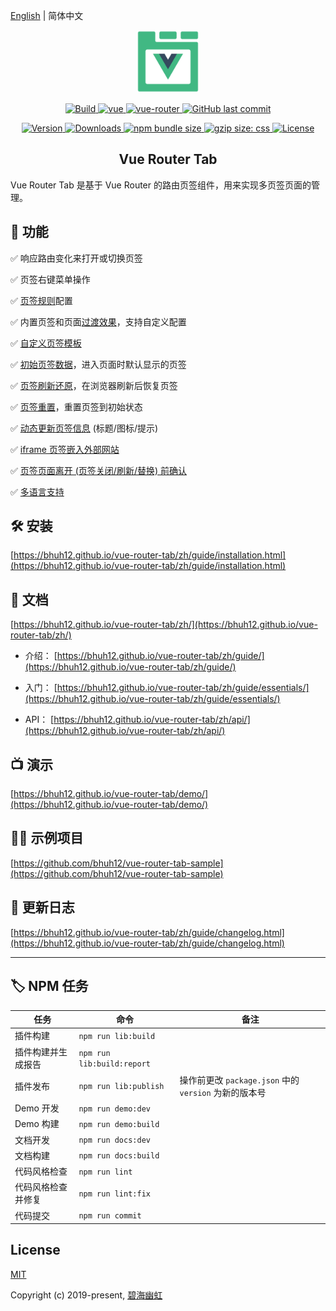 [English](README.md) | 简体中文

<p align="center">
  <a href="https://bhuh12.github.io/vue-router-tab/" target="_blank" rel="noopener noreferrer">
    <img width="100" src="public/img/logo.png" alt="vue-router-tab logo">
  </a>
</p>

<p align="center">
  <a target="_blank" href="https://www.travis-ci.org/bhuh12/vue-router-tab">
    <img src="https://www.travis-ci.org/bhuh12/vue-router-tab.svg" alt="Build">
  </a>

  <a href="https://github.com/vuejs/vue">
    <img src="https://img.shields.io/badge/vue-2.5.22-brightgreen.svg" alt="vue">
  </a>

  <a href="https://github.com/vuejs/vue-router">
    <img src="https://img.shields.io/badge/vue--router-3.0.1-brightgreen.svg" alt="vue-router">
  </a>

  <a target="_blank" href="https://github.com/bhuh12/vue-router-tab">
    <img alt="GitHub last commit" src="https://img.shields.io/github/last-commit/bhuh12/vue-router-tab.svg">
  </a>
</p>

<p align="center">
  <a target="_blank" href="https://www.npmjs.com/package/vue-router-tab">
    <img src="https://img.shields.io/npm/v/vue-router-tab.svg" alt="Version">
  </a>

  <a target="_blank" href="https://npmcharts.com/compare/vue-router-tab?minimal=true">
    <img src="https://img.shields.io/npm/dm/vue-router-tab.svg" alt="Downloads">
  </a>

  <a target="_blank" href="https://www.npmjs.com/package/vue-router-tab">
    <img alt="npm bundle size" src="https://img.shields.io/bundlephobia/minzip/vue-router-tab.svg?label=gzip:JS">
  </a>

  <a target="_blank" href="https://www.npmjs.com/package/vue-router-tab">
    <img alt="gzip size: css" src="http://img.badgesize.io/https://unpkg.com/vue-router-tab/dist/lib/vue-router-tab.css?compression=gzip&label=gzip:CSS">
  </a>
  
  <a target="_blank" href="https://github.com/bhuh12/vue-router-tab/blob/master/LICENSE">
    <img src="https://img.shields.io/npm/l/vue-router-tab.svg" alt="License">
  </a>
</p>

<h2 align="center">Vue Router Tab</h2>

Vue Router Tab 是基于 Vue Router 的路由页签组件，用来实现多页签页面的管理。

## 📌 功能

✅ 响应路由变化来打开或切换页签

✅ 页签右键菜单操作

✅ [页签规则](https://bhuh12.github.io/vue-router-tab/zh/guide/essentials/rule.html)配置

✅ 内置页签和页面[过渡效果](https://bhuh12.github.io/vue-router-tab/zh/guide/advanced/transition.html)，支持自定义配置

✅ [自定义页签模板](https://bhuh12.github.io/vue-router-tab/zh/guide/advanced/slot.html)

✅ [初始页签数据](https://bhuh12.github.io/vue-router-tab/zh/guide/advanced/initial-tabs.html)，进入页面时默认显示的页签

✅ [页签刷新还原](https://bhuh12.github.io/vue-router-tab/zh/guide/advanced/restore.html)，在浏览器刷新后恢复页签

✅ [页签重置](https://bhuh12.github.io/vue-router-tab/zh/guide/essentials/operate.html#%E9%87%8D%E7%BD%AE%E9%A1%B5%E7%AD%BE)，重置页签到初始状态

✅ [动态更新页签信息](https://bhuh12.github.io/vue-router-tab/zh/guide/advanced/dynamic-tab-info.html) (标题/图标/提示)

✅ [iframe 页签嵌入外部网站](https://bhuh12.github.io/vue-router-tab/zh/guide/essentials/iframe.html)

✅ [页签页面离开 (页签关闭/刷新/替换) 前确认](https://bhuh12.github.io/vue-router-tab/zh/guide/advanced/page-leave.html)

✅ [多语言支持](https://bhuh12.github.io/vue-router-tab/zh/guide/essentials/i18n.html)

## 🛠 安装

[https://bhuh12.github.io/vue-router-tab/zh/guide/installation.html](https://bhuh12.github.io/vue-router-tab/zh/guide/installation.html)

## 📝 文档

[https://bhuh12.github.io/vue-router-tab/zh/](https://bhuh12.github.io/vue-router-tab/zh/)

- 介绍：
  [https://bhuh12.github.io/vue-router-tab/zh/guide/](https://bhuh12.github.io/vue-router-tab/zh/guide/)

- 入门：
  [https://bhuh12.github.io/vue-router-tab/zh/guide/essentials/](https://bhuh12.github.io/vue-router-tab/zh/guide/essentials/)

- API：
  [https://bhuh12.github.io/vue-router-tab/zh/api/](https://bhuh12.github.io/vue-router-tab/zh/api/)

## 📺 演示

[https://bhuh12.github.io/vue-router-tab/demo/](https://bhuh12.github.io/vue-router-tab/demo/)

## 👨‍💻 示例项目

[https://github.com/bhuh12/vue-router-tab-sample](https://github.com/bhuh12/vue-router-tab-sample)

## 📃 更新日志

[https://bhuh12.github.io/vue-router-tab/zh/guide/changelog.html](https://bhuh12.github.io/vue-router-tab/zh/guide/changelog.html)

---

## 🏷 NPM 任务

| 任务               | 命令                       | 备注                                                  |
| ------------------ | -------------------------- | ----------------------------------------------------- |
| 插件构建           | `npm run lib:build`        |
| 插件构建并生成报告 | `npm run lib:build:report` |
| 插件发布           | `npm run lib:publish`      | 操作前更改 `package.json` 中的 `version` 为新的版本号 |
| Demo 开发          | `npm run demo:dev`         |
| Demo 构建          | `npm run demo:build`       |
| 文档开发           | `npm run docs:dev`         |
| 文档构建           | `npm run docs:build`       |
| 代码风格检查       | `npm run lint`             |
| 代码风格检查并修复 | `npm run lint:fix`         |
| 代码提交           | `npm run commit`           |

## License

[MIT](http://opensource.org/licenses/MIT)

Copyright (c) 2019-present, [碧海幽虹](https://bhuh.net)
